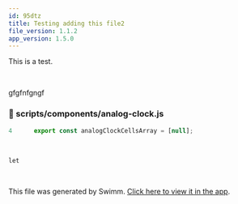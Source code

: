 ```yaml
---
id: 95dtz
title: Testing adding this file2
file_version: 1.1.2
app_version: 1.5.0
---
```


This is a test.

<br/>

gfgfnfgngf
<!-- NOTE-swimm-snippet: the lines below link your snippet to Swimm -->
### 📄 scripts/components/analog-clock.js
```javascript
4      export const analogClockCellsArray = [null];
```

<br/>

`let`<swm-token data-swm-token=":scripts/components/analog-clock.js:40:0:0:`let drawClockTest = (params) =&gt; {`"/>

<br/>

This file was generated by Swimm. [Click here to view it in the app](/repos/Z2l0aHViJTNBJTNBc21hcnQtbWlycm9yJTNBJTNBSWRpdFllZ2VyU3dpbW0=/docs/95dtz).
